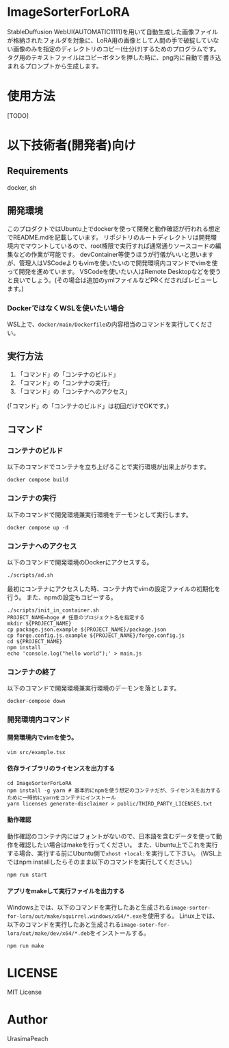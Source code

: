 # ImageSorterForLoRA

StableDuffusion WebUI(AUTOMATIC1111)を用いて自動生成した画像ファイルが格納されたフォルダを対象に、LoRA用の画像として人間の手で破綻していない画像のみを指定のディレクトリのコピー(仕分け)するためのプログラムです。
タグ用のテキストファイルはコピーボタンを押した時に、png内に自動で書き込まれるプロンプトから生成します。

# 使用方法

[TODO]

# 以下技術者(開発者)向け

## Requirements

docker, sh

## 開発環境

このプロダクトではUbuntu上でdockerを使って開発と動作確認が行われる想定でREADME.mdを記載しています。
リポジトリのルートディレクトリは開発環境内でマウントしているので、root権限で実行すれば通常通りソースコードの編集などの作業が可能です。
devContainer等使うほうが行儀がいいと思いますが、管理人はVSCodeよりもvimを使いたいので開発環境内コマンドでvimを使って開発を進めています。
VSCodeを使いたい人はRemote Desktopなどを使うと良いでしょう。(その場合は追加のymlファイルなどPRくださればレビューします。)

### DockerではなくWSLを使いたい場合

WSL上で、`docker/main/Dockerfile`の内容相当のコマンドを実行してください。

## 実行方法

1. 「コマンド」の「コンテナのビルド」
2. 「コマンド」の「コンテナの実行」
3. 「コマンド」の「コンテナへのアクセス」

(「コマンド」の「コンテナのビルド」は初回だけでOKです。)

## コマンド

### コンテナのビルド

以下のコマンドでコンテナを立ち上げることで実行環境が出来上がります。

```
docker compose build
```

### コンテナの実行

以下のコマンドで開発環境兼実行環境をデーモンとして実行します。

```
docker compose up -d
```

### コンテナへのアクセス

以下のコマンドで開発環境のDockerにアクセスする。

```
./scripts/ad.sh
```

最初にコンテナにアクセスした時、コンテナ内でvimの設定ファイルの初期化を行う。
また、npmの設定もコピーする。

```
./scripts/init_in_container.sh
PROJECT_NAME=hoge # 任意のプロジェクト名を指定する
mkdir ${PROJECT_NAME}
cp package.json.example ${PROJECT_NAME}/package.json 
cp forge.config.js.example ${PROJECT_NAME}/forge.config.js
cd ${PROJECT_NAME}
npm install
echo 'console.log("hello world");' > main.js
```

### コンテナの終了

以下のコマンドで開発環境兼実行環境のデーモンを落とします。

```
docker-compose down
```

### 開発環境内コマンド

#### 開発環境内でvimを使う。

```
vim src/example.tsx
```

#### 依存ライブラリのライセンスを出力する

```
cd ImageSorterForLoRA
npm install -g yarn # 基本的にnpmを使う想定のコンテナだが、ライセンスを出力するために一時的にyarnをコンテナにインストール
yarn licenses generate-disclaimer > public/THIRD_PARTY_LICENSES.txt
```

#### 動作確認

動作確認のコンテナ内にはフォントがないので、日本語を含むデータを使って動作を確認したい場合はmakeを行ってください。
また、Ubuntu上でこれを実行する場合、実行する前にUbuntu側で`xhost +local:`を実行して下さい。
(WSL上ではnpm installしたらそのまま以下のコマンドを実行してください。)

```
npm run start
```

#### アプリをmakeして実行ファイルを出力する

Windows上では、以下のコマンドを実行したあと生成される`image-sorter-for-lora/out/make/squirrel.windows/x64/*.exe`を使用する。
Linux上では、以下のコマンドを実行したあと生成される`image-soter-for-lora/out/make/dev/x64/*.deb`をインストールする。

```
npm run make
```

# LICENSE

MIT License

# Author

UrasimaPeach
